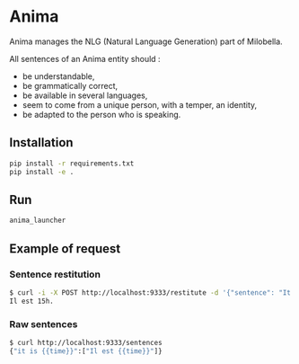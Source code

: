 # Anima
Anima manages the NLG (Natural Language Generation) part of Milobella.

All sentences of an Anima entity should :
- be understandable,
- be grammatically correct,
- be available in several languages,
- seem to come from a unique person, with a temper, an identity,
- be adapted to the person who is speaking.

## Installation
```bash
pip install -r requirements.txt
pip install -e .
```

## Run
```bash
anima_launcher
```

## Example of request

### Sentence restitution
```bash
$ curl -i -X POST http://localhost:9333/restitute -d '{"sentence": "It is {{time}}", "params": [{"name": "time", "type": "time", "value": "15h"}]}'
Il est 15h.
```

### Raw sentences
```bash
$ curl http://localhost:9333/sentences
{"it is {{time}}":["Il est {{time}}"]}
```
